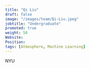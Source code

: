 ```yaml
---
title: "Qi Liu"
draft: false
image: "/images/team/Qi-Liu.jpeg"
jobtitle: "Undergraduate"
promoted: true
weight: 58
Website: 
Position: 
tags: [Atmosphere, Machine Learning]
---
```



NYU
